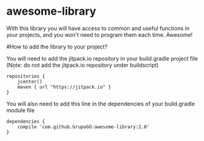 # awesome-library
With this library you will have access to common and useful functions in your projects, and you won't need to program them each time. Awesome!

#How to add the library to your project?

You will need to add the jitpack.io repository in your build.gradle project file (Note: do not add the jitpack.io repository under buildscript)

```
repositories {
    jcenter()
    maven { url "https://jitpack.io" }
}
```

You will also need to add this line in the dependencies of your build.gradle module file

```
dependencies {
    compile 'com.github.GrupoGO:awesome-library:2.0'
}
```

